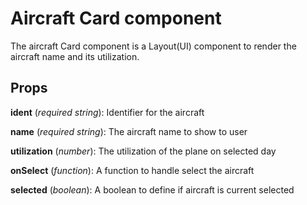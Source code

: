 # Aircraft Card component
The aircraft Card component is a Layout(UI) component to render the aircraft name and its utilization.

## Props
**ident** (*required string*): Identifier for the aircraft

**name** (*required string*): The aircraft name to show to user

**utilization** (*number*): The utilization of the plane on selected day

**onSelect** (*function*): A function to handle select the aircraft

**selected** (*boolean*): A boolean to define if aircraft is current selected
